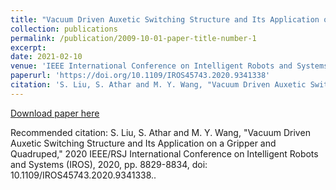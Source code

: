```yaml
---
title: "Vacuum Driven Auxetic Switching Structure and Its Application on a Gripper and Quadruped"
collection: publications
permalink: /publication/2009-10-01-paper-title-number-1
excerpt: 
date: 2021-02-10
venue: 'IEEE International Conference on Intelligent Robots and Systems'
paperurl: 'https://doi.org/10.1109/IROS45743.2020.9341338'
citation: 'S. Liu, S. Athar and M. Y. Wang, "Vacuum Driven Auxetic Switching Structure and Its Application on a Gripper and Quadruped," 2020 IEEE/RSJ International Conference on Intelligent Robots and Systems (IROS), 2020, pp. 8829-8834, doi: 10.1109/IROS45743.2020.9341338.'
---
```


[Download paper here](https://doi.org/10.1109/IROS45743.2020.9341338)

Recommended citation: S. Liu, S. Athar and M. Y. Wang, "Vacuum Driven Auxetic Switching Structure and Its Application on a Gripper and Quadruped," 2020 IEEE/RSJ International Conference on Intelligent Robots and Systems (IROS), 2020, pp. 8829-8834, doi: 10.1109/IROS45743.2020.9341338..
